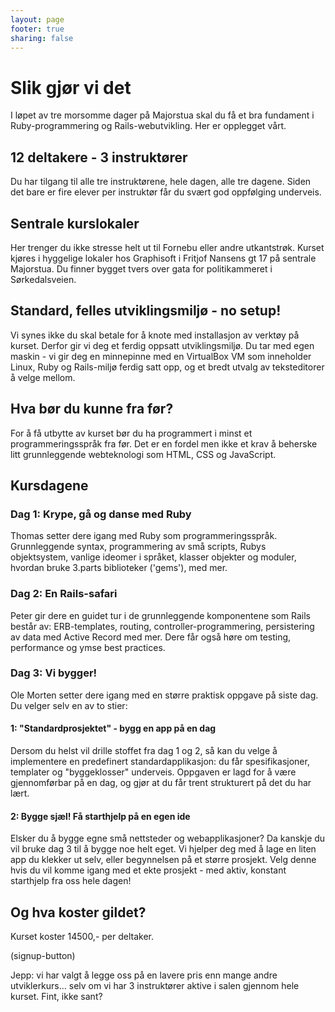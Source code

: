 ```yaml
---
layout: page
footer: true
sharing: false
---
```


<h1>Slik gjør vi det</h1>

<p>I løpet av tre morsomme dager på Majorstua skal du få et bra fundament
i Ruby-programmering og Rails-webutvikling. Her er opplegget vårt.</p>

<h2>12 deltakere - 3 instruktører</h2>

<p>Du har tilgang til alle tre instruktørene, hele dagen, alle tre
dagene. Siden det bare er fire elever per instruktør får du svært god
oppfølging underveis.</p>

<h2>Sentrale kurslokaler</h2>

<p>Her trenger du ikke stresse helt ut til Fornebu eller andre
utkantstrøk. Kurset kjøres i hyggelige lokaler hos Graphisoft i
Fritjof Nansens gt 17 på sentrale Majorstua. Du finner bygget tvers
over gata for politikammeret i Sørkedalsveien.</p>

<h2>Standard, felles utviklingsmiljø - no setup!</h2>

<p>Vi synes ikke du skal betale for å knote med installasjon av verktøy
på kurset. Derfor gir vi deg et ferdig oppsatt utviklingsmiljø. Du tar
med egen maskin - vi gir deg en minnepinne med en VirtualBox VM som
inneholder Linux, Ruby og Rails-miljø ferdig satt opp, og et bredt
utvalg av teksteditorer å velge mellom.</p>

<h2>Hva bør du kunne fra før?</h2>

<p>For å få utbytte av kurset bør du ha programmert i minst et
programmeringsspråk fra før. Det er en fordel men ikke et krav å
beherske litt grunnleggende webteknologi som HTML, CSS og
JavaScript.</p>


<h2>Kursdagene</h2>

<h3>Dag 1: Krype, gå og danse med Ruby</h3>

<p>Thomas setter dere igang med Ruby som
programmeringsspråk. Grunnleggende syntax, programmering av små
scripts, Rubys objektsystem, vanlige ideomer i språket, klasser
objekter og moduler, hvordan bruke 3.parts biblioteker ('gems'), med
mer. </p>

<h3>Dag 2: En Rails-safari</h3>

<p>Peter gir dere en guidet tur i de grunnleggende komponentene som
Rails består av: ERB-templates, routing, controller-programmering,
persistering av data med Active Record med mer. Dere får også høre om
testing, performance og ymse best practices.</p>

<h3>Dag 3: Vi bygger!</h3>

<p>Ole Morten setter dere igang med en større praktisk oppgave på siste
dag. Du velger selv en av to stier:</p>

<h4>1: "Standardprosjektet" - bygg en app på en dag</h4>

<p>Dersom du helst vil drille stoffet fra dag 1 og 2, så kan du velge å
implementere en predefinert standardapplikasjon: du får
spesifikasjoner, templater og "byggeklosser" underveis. Oppgaven er
lagd for å være gjennomførbar på en dag, og gjør at du får trent
strukturert på det du har lært.</p>

<h4>2: Bygge sjæl! Få starthjelp på en egen ide</h4>
<p>Elsker du å bygge egne små nettsteder og webapplikasjoner?  Da
kanskje du vil bruke dag 3 til å bygge noe helt eget. Vi hjelper deg
med å lage en liten app du klekker ut selv, eller begynnelsen på et
større prosjekt. Velg denne hvis du vil komme igang med et ekte
prosjekt - med aktiv, konstant starthjelp fra oss hele dagen!</p>


<h2>Og hva koster gildet?</h2>

<p>Kurset koster 14500,- per deltaker.</p>

(signup-button)

<p>Jepp: vi har valgt å legge oss på en lavere pris enn mange andre
utviklerkurs... selv om vi har 3 instruktører aktive i salen gjennom hele
kurset. Fint, ikke sant?</p>
